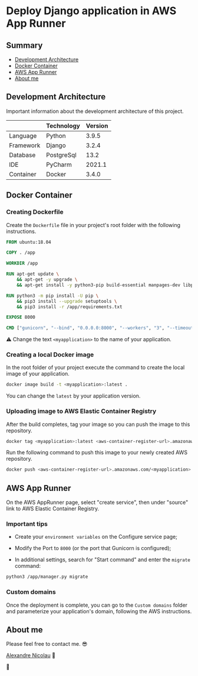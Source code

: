 # Deploy Django application in AWS App Runner


## Summary

* [Development Architecture](#development-architecture)
* [Docker Container](#docker-container)
* [AWS App Runner](#aws-app-runner)
* [About me](#about-me)



## Development Architecture

Important information about the development architecture of this project.

| | Technology | Version |
| --- | --- | --- |
| Language | Python | 3.9.5 |
| Framework | Django | 3.2.4 |
| Database | PostgreSql | 13.2 | 
| IDE | PyCharm | 2021.1 |
| Container | Docker | 3.4.0 |



## Docker Container


### Creating Dockerfile

Create the `Dockerfile` file in your project's root folder with the following instructions.

```dockerfile
FROM ubuntu:18.04

COPY . /app

WORKDIR /app

RUN apt-get update \
    && apt-get -y upgrade \
    && apt-get install -y python3-pip build-essential manpages-dev libpq-dev postgresql-client

RUN python3 -m pip install -U pip \
    && pip3 install --upgrade setuptools \
    && pip3 install -r /app/requirements.txt

EXPOSE 8000

CMD ["gunicorn", "--bind", "0.0.0.0:8000", "--workers", "3", "--timeout", "120", "--max-requests", "600", "--log-file", "-", "<myapplication>.wsgi:application"]
```

:warning: Change the text `<myapplication>` to the name of your application.


### Creating a local Docker image

In the root folder of your project execute the command to create the local image of your application.

```sh
docker image build -t <myapplication>:latest .
```

You can change the `latest` by your application version.


### Uploading image to AWS Elastic Container Registry

After the build completes, tag your image so you can push the image to this repository.

```sh
docker tag <myapplication>:latest <aws-container-register-url>.amazonaws.com/<myapplication>:latest
```

Run the following command to push this image to your newly created AWS repository.

```sh
docker push <aws-container-register-url>.amazonaws.com/<myapplication>:latest
```



## AWS App Runner

On the AWS AppRunner page, select "create service", then under "source" link to AWS Elastic Container Registry.

### Important tips

- Create your `environment variables` on the Configure service page;

- Modify the Port to `8000` (or the port that Gunicorn is configured);

- In additional settings, search for "Start command" and enter the `migrate` command: 

```sh
python3 /app/manager.py migrate
```


### Custom domains

Once the deployment is complete, you can go to the `Custom domains` folder and parameterize your application's domain, following the AWS instructions.



## About me

Please feel free to contact me. :sunglasses: 

[Alexandre Nicolau](https://www.linkedin.com/in/alexandrenicolau) :herb:

:beers: